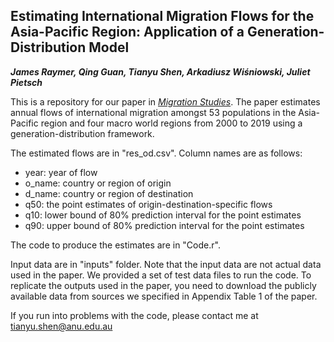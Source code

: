 ## Estimating International Migration Flows for the Asia-Pacific Region: Application of a Generation-Distribution Model
***James Raymer,  Qing Guan,  Tianyu Shen,  Arkadiusz Wiśniowski, Juliet Pietsch***

This is a repository for our paper in [*Migration Studies*](https://academic.oup.com/migration). The paper estimates annual flows of international migration amongst 53 populations in the Asia-Pacific region and four macro world regions from 2000 to 2019 using a generation-distribution framework. 

The estimated flows are in "res_od.csv". Column names are as follows:
- year: year of flow
- o_name: country or region of origin
- d_name: country or region of destination
- q50: the point estimates of origin-destination-specific flows
- q10: lower bound of 80% prediction interval for the point estimates
- q90: upper bound of 80% prediction interval for the point estimates




The code to produce the estimates are in "Code.r". 

Input data are in "inputs" folder. 
  Note that the input data are not actual data used in the paper. We provided a set of test data files to run the code. 
  To replicate the outputs used in the paper, you need to download the publicly available data from sources we specified in Appendix Table 1 of the paper.



If you run into problems with the code, please contact me at tianyu.shen@anu.edu.au
